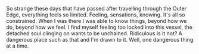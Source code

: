 So strange these days that have passed after travelling through the Outer Edge, everything feels so limited. Feeling, sensations, knowing. It's all so constrained. When I was there I was able to know things, beyond how we do, beyond how we feel. I find myself feeling too locked into this vessel, the detached soul clinging on wants to be unchained. 
Ridiculous is it not? A dangerous place such as that and I'm drawn to it. 
Well, one dangerous thing at a time.